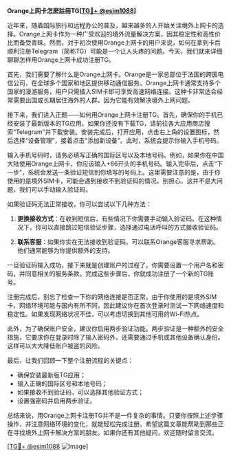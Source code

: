 **Orange上网卡怎麽註冊TG[[TG💪+ @esim1088](https://t.me/s/esim1088)]**

近年来，随着国际旅行和远程办公的普及，越来越多的人开始关注境外上网卡的选择。Orange上网卡作为一种广受欢迎的境外流量解决方案，因其稳定性和高性价比而备受青睐。然而，对于初次使用Orange上网卡的用户来说，如何在拿到卡后顺利注册Telegram（简称TG）可能是一个让人头疼的问题。今天，我们就来详细聊聊怎样用Orange上网卡成功注册TG。

首先，我们需要了解什么是Orange上网卡。Orange是一家总部位于法国的跨国电信公司，在全球多个国家和地区提供移动通信服务。Orange上网卡通常支持多个国家的漫游服务，用户只需插入SIM卡即可享受高速网络连接。这种卡非常适合经常需要出国或长期居住海外的人群，因为它能有效解决境外上网问题。

接下来，我们进入正题——如何用Orange上网卡注册TG。首先，确保你的手机已经安装了最新版本的TG应用。如果你还没有下载TG，请前往各大应用商店搜索“Telegram”并下载安装。安装完成后，打开应用，点击右上角的设置图标，然后选择“设备管理”，接着点击“添加新设备”。此时，系统会提示你输入手机号码。

输入手机号码时，请务必填写正确的国际区号以及本地号码。例如，如果你在中国大陆使用Orange上网卡，你应该输入+86开头的手机号码。输入完毕后，点击“下一步”，系统会发送一条验证短信到你填写的号码上。这里需要注意的是，由于你使用的是境外SIM卡，可能会遇到接收不到验证码的情况。别担心，这并不是大问题，我们可以手动输入验证码。

如果验证码无法正常接收，你可以尝试以下几种方法：

1. **更换接收方式**：在收到短信后，有些情况下你需要手动输入验证码。在这种情况下，你可以直接跳过短信验证步骤，选择通过电话呼叫的方式接收验证码。
   
2. **联系客服**：如果你实在无法接收到验证码，可以联系Orange客服寻求帮助。他们通常能够为你提供额外的支持。

一旦验证码输入成功，接下来就是创建账户的过程了。你需要设置一个用户名和密码，并同意相关的服务条款。完成这些步骤后，你就成功注册了一个新的TG账号。

注册完成后，别忘了检查一下你的网络连接是否正常。由于你使用的是境外SIM卡，网络环境可能与国内有所不同，因此建议你在首次登录时测试一下网络速度和稳定性。如果发现网络状况不佳，可以考虑切换到其他可用的Wi-Fi热点。

此外，为了确保账户安全，建议你启用两步验证功能。两步验证是一种额外的安全措施，它要求你在登录时除了输入密码外，还需要通过手机或其他设备确认身份。这样可以大大降低账户被盗的风险。

最后，让我们回顾一下整个注册流程的关键点：
- 确保安装最新版TG应用；
- 输入正确的国际区号和本地号码；
- 如果接收不到验证码，可以选择其他验证方式；
- 设置强密码并启用两步验证。

总结来说，用Orange上网卡注册TG并不是一件复杂的事情。只要你按照上述步骤操作，并注意网络环境的变化，就能轻松完成注册。希望这篇文章能帮助到那些正在寻找境外上网卡解决方案的朋友。如果你还有其他疑问，欢迎随时留言交流。

[[TG💪+ @esim1088](https://t.me/s/esim1088) ![Image](https://i.postimg.cc/4NQfJmqS/Snipaste-2025-05-13-00-14-12.png)]